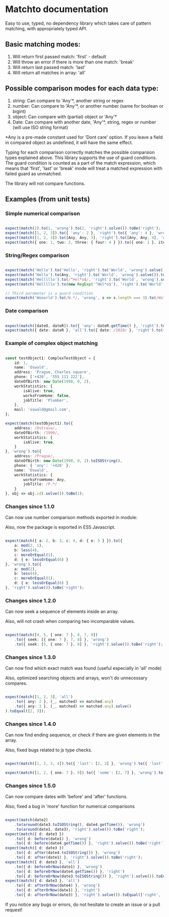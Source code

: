 # Matchto documentation

Easy to use, typed, no dependency library which takes care of pattern matching, with appropriately typed API.

## Basic matching modes:

1) Will return first passed match: 'first' - default
2) Will throw an error if there is more than one match: 'break'
3) Will return last passed match: 'last'
4) Will return all matches in array: 'all'

## Possible comparison modes for each data type:

1) string: Can compare to 'Any'*, another string or regex
2) number: Can compare to 'Any'*, or another number (same for boolean or bigint)
3) object: Can compare with (partial) object or 'Any'*
4) Date: Can compare with another date, 'Any'*, string, regex or number (will use ISO string format)


*Any is a pre-made constant used for 'Dont care' option. If you leave a field in compared object as undefined, it will have the same effect.

Typing for each comparison correctly matches the possible comparsion types explained above.
This library supports the use of guard conditions. The guard condition is counted as a part of the match expression,
which means that 'first', 'last' or 'break' mode will treat a matched expression with failed guard as unmatched.

The library will not compare functions.

## Examples (from unit tests)

### Simple numerical comparison

```typescript

expect(match(2).to(1, 'wrong').to(2, 'right').solve()).toBe('right');
expect(match([1, 2, 3]).to({ 'any': 2 }, 'right').to({ 'any': 4 }, 'wrong').solve()).toBe('right'); // 'any' means match any of arrays elements
expect(match([1, 2, 3]).to([Any, Any, 3], 'right').to([Any, Any, 4], 'wrong').solve()).toBe('right');
expect(match({ one: 1, two: 2, three: { four: 4 } }).to({ one: 1 }, item => item.one).to({ one: 5 }, 'wrong').solve()).toBe(1);

```

### String/Regex comparison

```typescript

expect(match('Hello').to('Hello', 'right').to('World', 'wrong').solve()).toBe('right');
expect(match('Hello').to(Any, 'right').to('World', 'wrong').solve()).toBe('right');
expect(match('Helllllo').to(/^Hel*o$/, 'right').to('World', 'wrong').solve()).toBe('right');
expect(match('Helllllo').to(new RegExp('^Hel*o$'), 'right').to('World', 'wrong').solve()).toBe('right');

// Third parameter is a guard condition
expect(match('Wooorld').to(/W.*/, 'wrong', s => s.length === 3).to(/Wo*rld/, 'right', s => s === 'Wooorld').solve()).toBe('right');

```

### Date comparison

```typescript

expect(match([dateO, dateR]).to({ 'any': dateR.getTime() }, 'right').to({ 'any': dateW.getTime() }, 'wrong').solve()).toBe('right');
expect(match({ date: dateR }, 'all').to({ date: /2020/ }, 'right').to({ date: /2021/ }, 'wrong').solve()).toEqual(['right']);

```

### Example of complex object matching

```typescript

const testObject1: ComplexTestObject = {
    id: 1,
    name: 'Oswald',
    address: 'Prague, Charles square',
    phone: ['+420', '555 111 222'],
    dateOfBirth: new Date(1990, 0, 2),
    workStatistics: {
        isAlive: true,
        worksFromHome: false,
        jobTitle: 'Plumber',
    },
    mail: 'oswald@gmail.com',
};

expect(match(testObject1).to({
    address: /Ostrava/,
    dateOfBirth: /1990/,
    workStatistics: {
        isAlive: true,
    }
}, 'wrong').to({
    address: /Prague/,
    dateOfBirth: new Date(1990, 0, 2).toISOString(),
    phone: { 'any': '+420' },
    name: 'Oswald',
    workStatistics: {
        worksFromHome: Any,
        jobTitle: /P.*/
    }
}, obj => obj.id).solve()).toBe(1);

```

### Changes since 1.1.0

Can now use number comparison methods exported in module:

Also, now the package is exported in ES5 Javascript.

```typescript

expect(match({ a: 2, b: 3, c: 4, d: { e: 5 } }).to({
    a: mod(2, 1),
    b: less(4),
    c: moreOrEqual(1),
    d: { e: lessOrEqual(6) }
}, 'wrong').to({
    a: mod(2),
    b: less(4),
    c: moreOrEqual(1),
    d: { e: lessOrEqual(6) }
}, 'right').solve()).toBe('right');

```

### Changes since 1.2.0

Can now seek a sequence of elements inside an array.

Also, will not crash when comparing two incomparable values.

```typescript

expect(match([4, 5, { one: 7 }, 8, 7, 9])
    .to({ seek: [{ one: 7 }, 7, 8] }, 'wrong')
    .to({ seek: [5, { one: 7 }, 8] }, 'right').solve()).toBe('right');

```

### Changes since 1.3.0

Can now find which exact match was found (useful especially in 'all' mode)

Also, optimized searching objects and arrays, won't do unnecessary compares.

```typescript

expect(match([1, 2, 3], 'all')
    .to({ any: 2 }, (_, matched) => matched.any)
    .to({ any: 3 }, (_, matched) => matched.any).solve()
).toEqual([2, 3]);

```

### Changes since 1.4.0

Can now find ending sequence, or check if there are given elements in the array.

Also, fixed bugs related to js type checks.

```typescript

expect(match([1, 2, 3, 4]).to({ 'last': [2, 3] }, 'wrong').to({ 'last': [3, 4] }, 'right').solve()).toBe('right');

expect(match([1, 2, { one: 7 }, 9]).to({ 'some': [2, 7] }, 'wrong').to({ 'some': [{ one: 7 }, 1] }, 'right').solve()).toBe('right');

```

### Changes since 1.5.0

Can now compare dates with 'before' and 'after' functions.

Also, fixed a bug in 'more' function for numerical comparisons

```typescript

expect(match(date2)
    .to(around(date3.toISOString(), date4.getTime()), 'wrong')
    .to(around(date1, date3), 'right').solve()).toBe('right');
expect(match({ d: date3 })
    .to({ d: before(date1) }, 'wrong')
    .to({ d: before(date4.getTime()) }, 'right').solve()).toBe('right');
expect(match({ d: date3 })
    .to({ d: after(date4.toISOString()) }, 'wrong')
    .to({ d: after(date1) }, 'right').solve()).toBe('right');
expect(match({ d: date3 }, 'all')
    .to({ d: beforeOrNow(date1) }, 'wrong')
    .to({ d: beforeOrNow(date4.getTime()) }, 'right')
    .to({ d: beforeOrNow(date3.toISOString()) }, 'right').solve()).toEqual(['right', 'right']);
expect(match({ d: date3 }, 'all')
    .to({ d: afterOrNow(date4) }, 'wrong')
    .to({ d: afterOrNow(date1) }, 'right')
    .to({ d: afterOrNow(date3) }, 'right').solve()).toEqual(['right', 'right']);

```


If you notice any bugs or errors, do not hesitate to create an issue or a pull request!
